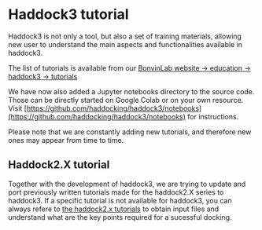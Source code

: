 # Haddock3 tutorial

Haddock3 is not only a tool, but also a set of training materials, allowing new user to understand the main aspects and functionalities available in haddock3.

The list of tutorials is available from our [BonvinLab website -> education -> haddock3 -> tutorials](https://www.bonvinlab.org/education/HADDOCK3/)

We have now also added a Jupyter notebooks directory to the source code. Those can be directly started on Google Colab or on your own resource. Visit [https://github.com/haddocking/haddock3/notebooks](https://github.com/haddocking/haddock3/notebooks) for instructions.

Please note that we are constantly adding new tutorials, and therefore new ones may appear from time to time.


## Haddock2.X tutorial

Together with the development of haddock3, we are trying to update and port previously written tutorials made for the haddock2.X series to haddock3.
If a specific tutorial is not available for haddock3, you can always refere to [the haddock2.x tutorials](https://www.bonvinlab.org/education/HADDOCK24/) to obtain input files and understand what are the key points required for a sucessful docking.
